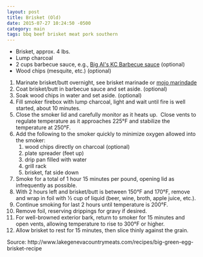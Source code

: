 ```yaml
---
layout: post
title: Brisket (Old)
date: 2015-07-27 10:24:50 -0500
category: main
tags: bbq beef brisket meat pork southern
---
```

<ul>
	<li>Brisket, approx. 4 lbs.</li>
	<li>Lump charcoal</li>
	<li>2 cups barbecue sauce, e.g., <a href="https://escowles.github.io/recipes/ingredients/2015/07/22/big-als-kc-barbecue-sauce.html">Big Al's KC Barbecue sauce</a> (optional)</li>
	<li>Wood chips (mesquite, etc.) (optional)</li>
</ul>
<ol>
	<li>Marinate brisket/butt overnight, see brisket marinade or <a href="https://escowles.github.io/recipes/main/2013/05/05/mojo-chicken.html">mojo marindade</a></li>
	<li>Coat brisket/butt in barbecue sauce and set aside. (optional)</li>
	<li>Soak wood chips in water and set aside. (optional)</li>
	<li>Fill smoker firebox with lump charcoal, light and wait until fire is well started, about 10 minutes.</li>
	<li>Close the smoker lid and carefully monitor as it heats up.  Close vents to regulate temperature as it approaches 225°F and stabilize the temperature at 250°F.</li>
	<li>Add the following to the smoker quickly to minimize oxygen allowed into the smoker:  
<ol>
	<li>wood chips directly on charcoal (optional)</li>
	<li>plate spreader (feet up)</li>
	<li>drip pan filled with water</li>
	<li>grill rack</li>
	<li>brisket, fat side down</li>
</ol>
</li>
	<li>Smoke for a total of 1 hour 15 minutes per pound, opening lid as infrequently as possible.</li>
	<li>With 2 hours left and brisket/butt is between 150°F and 170°F, remove and wrap in foil with ½ cup of liquid (beer, wine, broth, apple juice, etc.).</li>
	<li>Continue smoking for last 2 hours until temperature is 200°F.</li>
	<li>Remove foil, reserving drippings for gravy if desired.</li>
	<li>For well-browned exterior bark, return to smoker for 15 minutes and open vents, allowing temperature to rise to 300°F or higher.</li>
	<li>Allow brisket to rest for 15 minutes, then slice thinly against the grain.</li>
</ol>
Source: http://www.lakegenevacountrymeats.com/recipes/big-green-egg-brisket-recipe  
